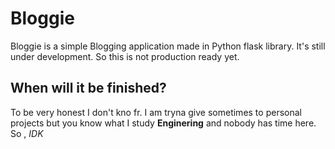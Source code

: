 # Bloggie

Bloggie is a simple Blogging application made in Python flask library. It's still under development. So this is not production ready yet. 

## When will it be finished?
To be very honest I don't kno fr. I am tryna give sometimes to personal projects but you know what I study **Enginering** and nobody has time here. So , *IDK*


